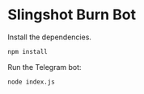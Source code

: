 # Slingshot Burn Bot

Install the dependencies.

```bash
npm install
```
Run the Telegram bot:

```bash
node index.js
```

